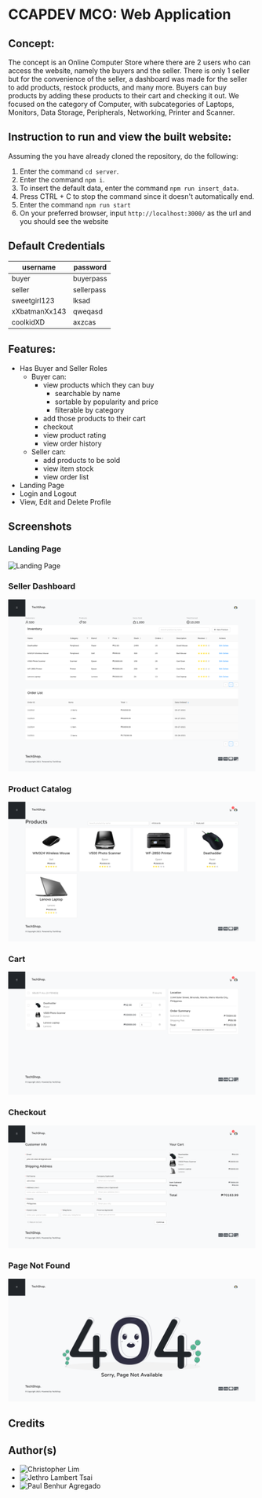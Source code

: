 # CCAPDEV MCO: Web Application
## Concept:
The concept is an Online Computer Store where there are 2 users who can access the website, namely the buyers and the seller. 
There is only 1 seller but for the convenience of the seller, a dashboard was made for the seller to add products, restock products, 
and many more. Buyers can buy products by adding these products to their cart and checking it out. We focused on the category of Computer, 
with subcategories of Laptops, Monitors, Data Storage, Peripherals, Networking, Printer and Scanner.

## Instruction to run and view the built website:
Assuming the you have already cloned the repository, do the following:
1. Enter the command `cd server`.
2. Enter the command `npm i`.
3. To insert the default data, enter the command `npm run insert_data`.
4. Press CTRL + C to stop the command since it doesn't automatically end.
5. Enter the command `npm run start`
6. On your preferred browser, input `http://localhost:3000/` as the url and you should see the website

## Default Credentials
| username      | password   |
| ------------- | ---------- |
| buyer         | buyerpass  |
| seller        | sellerpass |
| sweetgirl123  | lksad      |
| xXbatmanXx143 | qweqasd    |
| coolkidXD     | axzcas     |

## Features:
- Has Buyer and Seller Roles
  - Buyer can:
    - view products which they can buy
      - searchable by name
      - sortable by popularity and price
      - filterable by category
    - add those products to their cart
    - checkout
    - view product rating
    - view order history
  - Seller can:
    - add products to be sold
    - view item stock
    - view order list
- Landing Page
- Login and Logout
- View, Edit and Delete Profile

## Screenshots
### Landing Page
![Landing Page](./src/assets/screenshots/landing_page.png)

### Seller Dashboard
![Seller Dashboard](./src/assets/screenshots/seller_dashboard.png)

### Product Catalog
![Product Catalog](./src/assets/screenshots/product_catalog.png)

### Cart
![Cart](./src/assets/screenshots/cart.png)

### Checkout
![Checkout](./src/assets/screenshots/checkout.png)

### Page Not Found
![Page Not Found](./src/assets/screenshots/page_not_found.png)
## Credits

## Author(s)
- ![Christopher Lim](https://github.com/cc-visionary)
- ![Jethro Lambert Tsai](https://github.com/JethroTsai)
- ![Paul Benhur Agregado](https://github.com/BenhurAgregado)